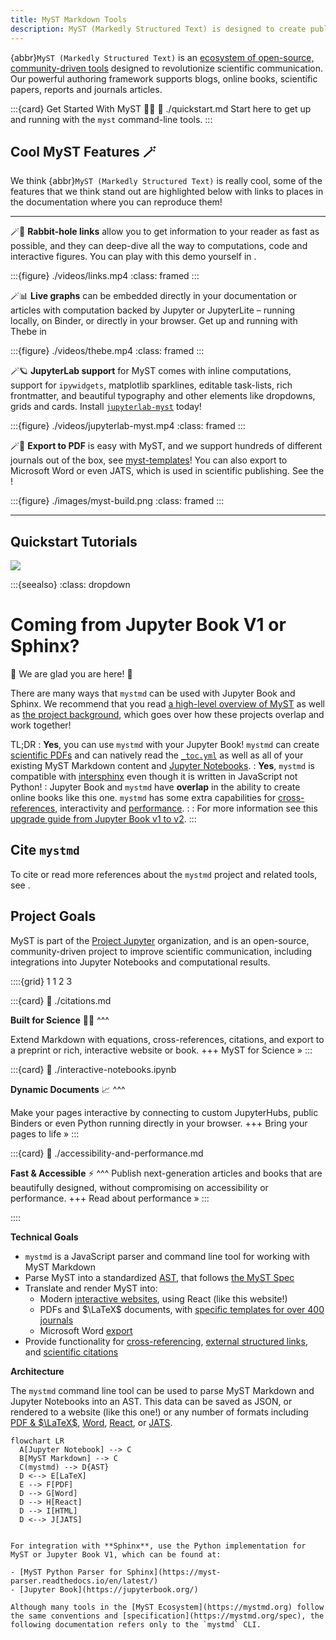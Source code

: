 ```yaml
---
title: MyST Markdown Tools
description: MyST (Markedly Structured Text) is designed to create publication-quality documents written entirely in Markdown.
---
```


{abbr}`MyST (Markedly Structured Text)` is an [ecosystem of open-source, community-driven tools](./overview.md) designed to revolutionize scientific communication. Our powerful authoring framework supports blogs, online books, scientific papers, reports and journals articles.

:::{card} Get Started With MyST 👩‍💻
:link: ./quickstart.md
Start here to get up and running with the `myst` command-line tools.
:::

## Cool MyST Features 🪄

We think {abbr}`MyST (Markedly Structured Text)` is really cool, some of the features that we think stand out are highlighted below with links to places in the documentation where you can reproduce them!

---

🪄🐰 **Rabbit-hole links** allow you to get information to your reader as fast as possible, and they can deep-dive all the way to computations, code and interactive figures. You can play with this demo yourself in [](./quickstart-myst-markdown.md).

:::{figure} ./videos/links.mp4
:class: framed
:::

🪄📊 **Live graphs** can be embedded directly in your documentation or articles with computation backed by Jupyter or JupyterLite – running locally, on Binder, or directly in your browser. Get up and running with Thebe in [](./in-page-execution.md)

:::{figure} ./videos/thebe.mp4
:class: framed
:::

🪄🪐 **JupyterLab support** for MyST comes with inline computations, support for `ipywidgets`, matplotlib sparklines, editable task-lists, rich frontmatter, and beautiful typography and other elements like dropdowns, grids and cards. Install [`jupyterlab-myst`](./quickstart-jupyter-lab-myst.md) today!

:::{figure} ./videos/jupyterlab-myst.mp4
:class: framed
:::

🪄📜 **Export to PDF** is easy with MyST, and we support hundreds of different journals out of the box, see [myst-templates](https://github.com/myst-templates)! You can also export to Microsoft Word or even JATS, which is used in scientific publishing. See the [](./quickstart-myst-documents.md)!

:::{figure} ./images/myst-build.png
:class: framed
:::

---

## Quickstart Tutorials

![](#quickstart-cards)

:::{seealso}
:class: dropdown

# Coming from Jupyter Book V1 or Sphinx?

👋 We are glad you are here! 💚

There are many ways that `mystmd` can be used with Jupyter Book and Sphinx. We recommend that you read [a high-level overview of MyST](./overview.md) as well as [the project background](./background.md), which goes over how these projects overlap and work together!

TL;DR
: **Yes**, you can use `mystmd` with your Jupyter Book! `mystmd` can create [scientific PDFs](./creating-pdf-documents.md) and can natively read the [`_toc.yml`](./table-of-contents.md) as well as all of your existing MyST Markdown content and [Jupyter Notebooks](./interactive-notebooks.ipynb).
: **Yes**, `mystmd` is compatible with [intersphinx](#intersphinx) even though it is written in JavaScript not Python!
: Jupyter Book and `mystmd` have **overlap** in the ability to create online books like this one. `mystmd` has some extra capabilities for [cross-references](./cross-references.md), interactivity and [performance](./accessibility-and-performance.md).
:
: For more information see this [upgrade guide from Jupyter Book v1 to v2](https://next.jupyterbook.org/upgrade/).
:::

## Cite `mystmd`

To cite or read more references about the `mystmd` project and related tools, see [](./cite.md).

## Project Goals

MyST is part of the [Project Jupyter](https://jupyter.org/) organization, and is an open-source, community-driven project to improve scientific communication, including integrations into Jupyter Notebooks and computational results.

::::{grid} 1 1 2 3

:::{card}
:link: ./citations.md

**Built for Science** 👩‍🔬
^^^

Extend Markdown with equations, cross-references, citations, and export to a preprint or rich, interactive website or book.
+++
MyST for Science »
:::

:::{card}
:link: ./interactive-notebooks.ipynb

**Dynamic Documents** 📈
^^^

Make your pages interactive by connecting to custom JupyterHubs, public Binders or even Python running directly in your browser.
+++
Bring your pages to life »
:::

:::{card}
:link: ./accessibility-and-performance.md

**Fast & Accessible** ⚡️
^^^
Publish next-generation articles and books that are beautifully designed, without compromising on accessibility or performance.
+++
Read about performance »
:::

::::

**Technical Goals**

- `mystmd` is a JavaScript parser and command line tool for working with MyST Markdown
- Parse MyST into a standardized [AST](wiki:Abstract_Syntax_Tree), that follows [the MyST Spec](https://mystmd.org/spec)
- Translate and render MyST into:
  - Modern [interactive websites](./quickstart-myst-documents.md), using React (like this website!)
  - PDFs and $\LaTeX$ documents, with [specific templates for over 400 journals](./creating-pdf-documents.md)
  - Microsoft Word [export](./creating-word-documents.md)
- Provide functionality for [cross-referencing](./cross-references.md), [external structured links](./external-references.md), and [scientific citations](./citations.md)

**Architecture**

The `mystmd` command line tool can be used to parse MyST Markdown and Jupyter Notebooks into an AST. This data can be saved as JSON, or rendered to a website (like this one!) or any number of formats including [PDF & $\LaTeX$](./creating-pdf-documents.md), [Word](./creating-word-documents.md), [React](./quickstart-myst-documents.md), or [JATS](./creating-jats-xml.md).

```{mermaid}
flowchart LR
  A[Jupyter Notebook] --> C
  B[MyST Markdown] --> C
  C(mystmd) --> D{AST}
  D <--> E[LaTeX]
  E --> F[PDF]
  D --> G[Word]
  D --> H[React]
  D --> I[HTML]
  D <--> J[JATS]
```

```{important .dropdown} Using Sphinx or Python?

For integration with **Sphinx**, use the Python implementation for MyST or Jupyter Book V1, which can be found at:

- [MyST Python Parser for Sphinx](https://myst-parser.readthedocs.io/en/latest/)
- [Jupyter Book](https://jupyterbook.org/)

Although many tools in the [MyST Ecosystem](https://mystmd.org) follow the same conventions and [specification](https://mystmd.org/spec), the following documentation refers only to the `mystmd` CLI.
```
